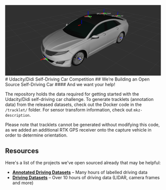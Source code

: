<img src="images/urdf.png" alt="MKZ Model" width="800px">
# Udacity/Didi Self-Driving Car Competition
## We’re Building an Open Source Self-Driving Car
#### And we want your help!

The repository holds the data required for getting started with the Udacity/Didi self-driving car challenge. To generate tracklets (annotation data) from the released datasets, check out the Docker code in the ```/tracklet/``` folder. For sensor transform information, check out ```mkz-description```. 

Please note that tracklets cannot be generated without modifying this code, as we added an additional RTK GPS receiver onto the capture vehicle in order to determine orientation.

## Resources
Here's a list of the projects we've open sourced already that may be helpful:
* [**Annotated Driving Datasets**](https://github.com/udacity/self-driving-car/tree/master/annotations) – Many hours of labelled driving data
* [**Driving Datasets**](https://github.com/udacity/self-driving-car/tree/master/datasets) – Over 10 hours of driving data (LIDAR, camera frames and more)
